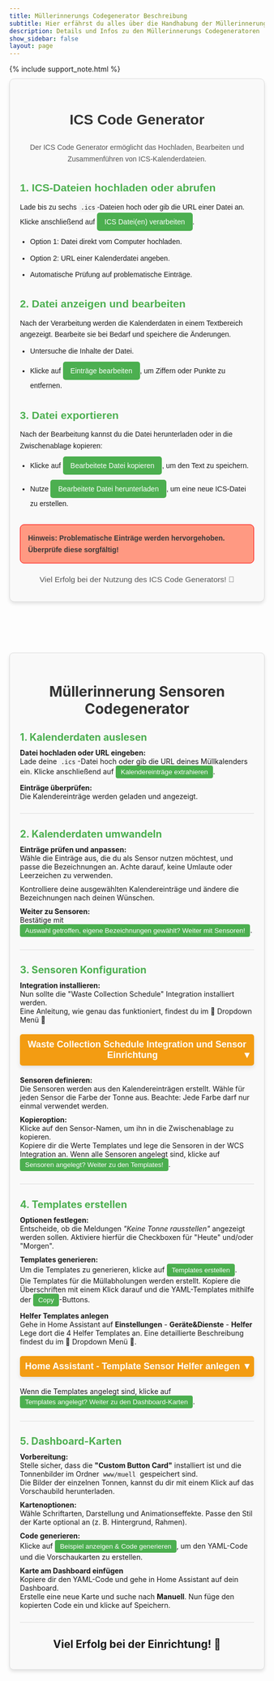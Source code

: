 ```yaml
---
title: Müllerinnerungs Codegenerator Beschreibung
subtitle: Hier erfährst du alles über die Handhabung der Müllerinnerungs Codegeneratoren
description: Details und Infos zu den Müllerinnerungs Codegeneratoren
show_sidebar: false
layout: page 
---
```


{% include support_note.html %}

<div class="ics-container">
    <h1 class="ics-header">ICS Code Generator</h1>
    <p class="ics-intro">
        Der ICS Code Generator ermöglicht das Hochladen, Bearbeiten und Zusammenführen von ICS-Kalenderdateien.
    </p>    
    <!-- Abschnitt: Dateien hochladen -->
    <section class="ics-section">
        <h2>1. ICS-Dateien hochladen oder abrufen</h2>
        <p>
            Lade bis zu sechs <code>.ics</code>-Dateien hoch oder gib die URL einer Datei an. 
            Klicke anschließend auf <button class="ics-btn">ICS Datei(en) verarbeiten</button>.
        </p>
        <ul>
            <li>Option 1: Datei direkt vom Computer hochladen.</li>
            <li>Option 2: URL einer Kalenderdatei angeben.</li>
            <li>Automatische Prüfung auf problematische Einträge.</li>
        </ul>
    </section>
    <!-- Abschnitt: Datei bearbeiten -->
    <section class="ics-section">
        <h2>2. Datei anzeigen und bearbeiten</h2>
        <p>
            Nach der Verarbeitung werden die Kalenderdaten in einem Textbereich angezeigt. 
            Bearbeite sie bei Bedarf und speichere die Änderungen.
        </p>
        <ul>
            <li>Untersuche die Inhalte der Datei.</li>
            <li>Klicke auf <button class="ics-btn">Einträge bearbeiten</button>, um Ziffern oder Punkte zu entfernen.</li>
        </ul>
    </section>
    <!-- Abschnitt: Exportieren -->
    <section class="ics-section">
        <h2>3. Datei exportieren</h2>
        <p>
            Nach der Bearbeitung kannst du die Datei herunterladen oder in die Zwischenablage kopieren:
        </p>
        <ul>
            <li>Klicke auf <button class="ics-btn">Bearbeitete Datei kopieren</button>, um den Text zu speichern.</li>
            <li>Nutze <button class="ics-btn">Bearbeitete Datei herunterladen</button>, um eine neue ICS-Datei zu erstellen.</li>
        </ul>
    </section>
    <!-- Hinweis -->
    <div class="ics-note">
        <p><strong>Hinweis:</strong> Problematische Einträge werden hervorgehoben. Überprüfe diese sorgfältig!</p>
    </div>
    <!-- Footer -->
    <footer class="ics-footer">
        <p>Viel Erfolg bei der Nutzung des ICS Code Generators! 🎉</p>
    </footer>
</div>


<div class="guide-container">
  <h1 class="guide-title">Müllerinnerung Sensoren Codegenerator</h1>
  
  <section class="guide-section">
    <h2 class="section-title">1. Kalenderdaten auslesen</h2>
    <p>
      <strong>Datei hochladen oder URL eingeben:</strong><br>
      Lade deine <code>.ics</code>-Datei hoch oder gib die URL deines Müllkalenders ein. Klicke anschließend auf 
      <button class="highlight-button">Kalendereinträge extrahieren</button>.
    </p>
    <p>
      <strong>Einträge überprüfen:</strong><br>
      Die Kalendereinträge werden geladen und angezeigt.
    </p>
  </section>

  <section class="guide-section">
    <h2 class="section-title">2. Kalenderdaten umwandeln</h2>
    <p>
      <strong>Einträge prüfen und anpassen:</strong><br>
      Wähle die Einträge aus, die du als Sensor nutzen möchtest, und passe die Bezeichnungen an. 
      Achte darauf, keine Umlaute oder Leerzeichen zu verwenden.
    </p>
    <p>
      Kontrolliere deine ausgewählten Kalendereinträge und ändere die Bezeichnungen nach deinen Wünschen.
    </p>
    <p>
      <strong>Weiter zu Sensoren:</strong><br>
      Bestätige mit 
      <button class="highlight-button">Auswahl getroffen, eigene Bezeichnungen gewählt? Weiter mit Sensoren!</button>.
    </p>
  </section>

  <section class="guide-section">
    <h2 class="section-title">3. Sensoren Konfiguration</h2>
    <p>
      <strong>Integration installieren:</strong><br>
      Nun sollte die "Waste Collection Schedule" Integration installiert werden.<br>
      Eine Anleitung, wie genau das funktioniert, findest du im 🔽 Dropdown Menü 🔽
    </p>
    <div class="dropdown">
        <button class="dropdown-toggle" onclick="toggleDropdown('galleryDropdown', this)">Waste Collection Schedule Integration und Sensor Einrichtung <span>&#9660;</span></button>
        <div id="galleryDropdown" class="dropdown-content" style="display: none;">
            {% assign gallery_images = site.data.gallery_mull_helfer %}
            <div class="columns is-multiline">
                {% for gallery in gallery_images %}
                    <div class="column is-12">
                        <p class="title is-3 has-text-centered">{{ gallery.title }}</p>
                    </div>
                    <div class="column is-12" style="font-size: 1.2rem; font-weight: 400;">
                        {{ gallery.subtitle | markdownify }}
                    </div>
                    {% for image in gallery.images %}
                        <div class="column is-3-desktop is-6-tablet">
                            <div class="card">
                                <div class="card-image">
                                    {% include image-modal.html ratio=image.ratio link=image.link alt=image.alt large_link=image.large_link %}
                                </div>
                                <div class="card-content">
                                    <div class="content">
                                        {{ image.description | markdownify }}
                                    </div>
                                </div>
                            </div>
                        </div>
                    {% endfor %}
                {% endfor %}
            </div>
        </div>
    </div>
    <p>
      <strong>Sensoren definieren:</strong><br>
      Die Sensoren werden aus den Kalendereinträgen erstellt. Wähle für jeden Sensor die Farbe der Tonne aus. 
      Beachte: Jede Farbe darf nur einmal verwendet werden.
    </p>
    <p>
      <strong>Kopieroption:</strong><br>
      Klicke auf den Sensor-Namen, um ihn in die Zwischenablage zu kopieren.<br> 
      Kopiere dir die Werte Templates und lege die Sensoren in der WCS Integration an.
      Wenn alle Sensoren angelegt sind, klicke auf <button class="highlight-button">Sensoren angelegt? Weiter zu den Templates!</button>.
    </p>
  </section>

  <section class="guide-section">
    <h2 class="section-title">4. Templates erstellen</h2>
    <p>
      <strong>Optionen festlegen:</strong><br>
      Entscheide, ob die Meldungen <em>"Keine Tonne rausstellen"</em> angezeigt werden sollen. 
      Aktiviere hierfür die Checkboxen für "Heute" und/oder "Morgen".
    </p>
    <p>
      <strong>Templates generieren:</strong><br>
      Um die Templates zu generieren, klicke auf <button class="highlight-button">Templates erstellen</button>.<br>
      Die Templates für die Müllabholungen werden erstellt. Kopiere die Überschriften mit einem Klick darauf und die YAML-Templates mithilfe der 
      <button class="highlight-button">Copy</button>-Buttons.
    </p>
    <p>
      <strong>Helfer Templates anlegen</strong><br>
      Gehe in Home Assistant auf <strong>Einstellungen</strong> - <strong>Geräte&Dienste</strong> - <strong>Helfer</strong><br>
      Lege dort die 4 Helfer Templates an. Eine detaillierte Beschreibung findest du im 🔽 Dropdown Menü 🔽.
    </p>
    <div class="dropdown">
        <button class="dropdown-toggle" onclick="toggleDropdown('galleryDropdown2', this)">Home Assistant - Template Sensor Helfer anlegen <span>&#9660;</span></button>
        <div id="galleryDropdown2" class="dropdown-content" style="display: none;">
            {% assign gallery_images = site.data.gallery_helfer_Template_mullerinnerung %}
            <div class="columns is-multiline">
                {% for gallery in gallery_images %}
                    <div class="column is-12">
                        <p class="title is-3 has-text-centered">{{ gallery.title }}</p>
                        {% include youtube.html video="3fhL_K4o3Dg" %}
                    </div>
                    {% for image in gallery.images %}
                        <div class="column is-3-desktop is-6-tablet">
                            <div class="card">
                                <div class="card-image">
                                    {% include image-modal.html ratio=image.ratio link=image.link alt=image.alt large_link=image.large_link %}
                                </div>
                                <div class="card-content">
                                    <div class="content">
                                        {{ image.description | markdownify }}
                                    </div>
                                </div>
                            </div>
                        </div>
                    {% endfor %}
                {% endfor %}
            </div>
        </div>
    </div>
    <p>
      Wenn die Templates angelegt sind, klicke auf <button class="highlight-button">Templates angelegt? Weiter zu den Dashboard-Karten</button>.<br>  
    </p>
  </section>

  <section class="guide-section">
    <h2 class="section-title">5. Dashboard-Karten</h2>
    <p>
      <strong>Vorbereitung:</strong><br>
      Stelle sicher, dass die <strong>"Custom Button Card"</strong> installiert ist und die Tonnenbilder im Ordner <code>www/muell</code> gespeichert sind.<br>
      Die Bilder der einzelnen Tonnen, kannst du dir mit einem Klick auf das Vorschaubild herunterladen.
    </p>
    <p>
      <strong>Kartenoptionen:</strong><br>
      Wähle Schriftarten, Darstellung und Animationseffekte. Passe den Stil der Karte optional an (z. B. Hintergrund, Rahmen).
    </p>
    <p>
      <strong>Code generieren:</strong><br>
      Klicke auf 
      <button class="highlight-button">Beispiel anzeigen & Code generieren</button>, um den YAML-Code und die Vorschaukarten zu erstellen.
    </p>
    <p>
      <strong>Karte am Dashboard einfügen</strong><br>
      Kopiere dir den YAML-Code und gehe in Home Assistant auf dein Dashboard.<br>
      Erstelle eine neue Karte und suche nach <strong>Manuell</strong>. Nun füge den kopierten Code ein und klicke auf Speichern.
    </p>
  </section>

  <footer class="guide-footer">
    <h2>Viel Erfolg bei der Einrichtung! 🎉</h2>
  </footer>
</div>

<style>
    .ics-container {
        max-width: 100%;
        margin-bottom: 100px;
        padding: 20px;
        background-color: #f9f9f9;
        border: 1px solid #ddd;
        border-radius: 10px;
        box-shadow: 0 4px 6px rgba(0, 0, 0, 0.1);
        font-family: Arial, sans-serif;
        line-height: 1.6;
    }

    .ics-header {
        text-align: center;
        color: #333;
        font-size: 2em;
        margin-bottom: 20px;
    }

    .ics-intro {
        text-align: center;
        color: #555;
        margin-bottom: 20px;
    }

    .ics-section {
        margin-bottom: 30px;
    }

    .ics-section h2 {
        color: #4CAF50;
        font-size: 1.5em;
        margin-bottom: 10px;
    }

    .ics-section ul {
        margin: 10px 0 0 20px;
        padding: 0;
        list-style-type: disc;
    }

    .ics-section ul li {
        margin-bottom: 10px;
    }

    .ics-btn {
        background-color: #4CAF50;
        color: #fff;
        border: none;
        padding: 10px 15px;
        border-radius: 5px;
        cursor: pointer;
        font-size: 1em;
    }

    .ics-btn:hover {
        background-color: #45a049;
    }

    .ics-note {
        margin-top: 20px;
        padding: 15px;
        background-color: #ff9982;
        border: 1px solid #ff0000;
        border-radius: 8px;
    }

    .ics-note p {
        color: #383838;
        font-weight: bold;
        margin: 0;
    }

    .ics-footer {
        text-align: center;
        margin-top: 20px;
        color: #555;
        font-size: 1.1em;
    }
    .guide-container {
    max-width: 100%;
    margin: auto;
    padding: 20px;
    background-color: #f9f9f9;
    border: 1px solid #ddd;
    border-radius: 8px;
    box-shadow: 0 4px 6px rgba(0, 0, 0, 0.1);
    }
    .guide-title {
    text-align: center;
    color: #333;
    margin-bottom: 20px;
    }
    .guide-section {
    margin-bottom: 20px;
    border-bottom: 1px solid #ddd;
    padding-bottom: 15px;
    }
    .section-title {
    color: #4CAF50;
    font-size: 1.4em;
    margin-bottom: 10px;
    }
    p {
    margin: 10px 0;
    }
    .highlight-button {
    background: #4CAF50;
    color: #fff;
    border: none;
    padding: 5px 10px;
    border-radius: 4px;
    cursor: pointer;
    }
    .highlight-button:hover {
    background: #45a049;
    }
    code {
    background: #f4f4f4;
    padding: 2px 4px;
    border-radius: 4px;
    }
    .guide-footer {
    text-align: center;
    margin-top: 20px;
    }
    .dropdown {
        margin: 20px 0;
        text-align: center;
    }
    .dropdown-toggle {
        font-size: 18px;
        font-weight: bold;
        cursor: pointer;
        background-color: #f39c12;
        color: #ffffff;
        padding: 10px 5px;
        border: none;
        border-radius: 5px;
        text-align: center;
        width: 100%;
        box-shadow: 0 4px 8px rgba(0, 0, 0, 0.1);
        display: inline-block;
    }
    .dropdown-toggle.rotated {
        writing-mode: vertical-rl;
        text-orientation: mixed;
        transform: rotate(180deg); /* Text von unten nach oben */
        padding: 20px 30px;
        width: 200px;
        height: auto;
    }
    .dropdown-toggle span {
        float: right;
    }
    .dropdown-content {
        padding: 20px;
        background-color: #ffffff;
        border: 1px solid #f39c12;
        border-radius: 5px;
        margin-top: 10px;
        box-shadow: 0 4px 8px rgba(0, 0, 0, 0.1);
    }
</style>

<script>
    function toggleDropdown(dropdownId, toggleButton) {
        var dropdownContent = document.getElementById(dropdownId);
        if (dropdownContent.style.display === "none" || dropdownContent.style.display === "") {
            dropdownContent.style.display = "block";
            toggleButton.classList.add("rotated"); // Klasse hinzufügen
        } else {
            dropdownContent.style.display = "none";
            toggleButton.classList.remove("rotated"); // Klasse entfernen
        }
    }
</script>


